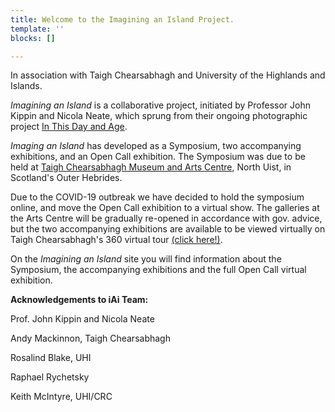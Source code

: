 ```yaml
---
title: Welcome to the Imagining an Island Project.
template: ''
blocks: []

---
```

In association with Taigh Chearsabhagh and University of the Highlands and Islands.

_Imagining an Island_ is a collaborative project, initiated by Professor John Kippin and Nicola Neate, which sprung from their ongoing photographic project [In This Day and Age](https://inthisdayandage.org "In This Day and Age").

_Imaging an Island_ has developed as a Symposium, two accompanying exhibitions, and an Open Call exhibition. The Symposium was due to be held at [Taigh Chearsabhagh Museum and Arts Centre](https://www.taigh-chearsabhagh.org "Taigh Chearsabhagh"), North Uist, in Scotland's Outer Hebrides.

Due to the COVID-19 outbreak we have decided to hold the symposium online, and move the Open Call exhibition to a virtual show. The galleries at the Arts Centre will be gradually re-opened in accordance with gov. advice, but the two accompanying exhibitions are available to be viewed virtually on Taigh Chearsabhagh's 360 virtual tour [(click here!)](https://www.taigh-chearsabhagh.org/tcvr360storage/now/?lang=en "Exhibitions virtual").

On the _Imagining an Island_ site you will find information about the Symposium, the accompanying exhibitions and the full Open Call virtual exhibition.

**Acknowledgements to iAi Team:**

Prof. John Kippin and Nicola Neate

Andy Mackinnon, Taigh Chearsabhagh

Rosalind Blake, UHI

Raphael Rychetsky

Keith McIntyre, UHI/CRC